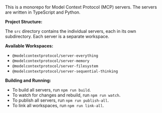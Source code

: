 This is a monorepo for Model Context Protocol (MCP) servers. The servers are written in TypeScript and Python.

**Project Structure:**

The `src` directory contains the individual servers, each in its own subdirectory. Each server is a separate workspace.

**Available Workspaces:**

*   `@modelcontextprotocol/server-everything`
*   `@modelcontextprotocol/server-memory`
*   `@modelcontextprotocol/server-filesystem`
*   `@modelcontextprotocol/server-sequential-thinking`

**Building and Running:**

*   To build all servers, run `npm run build`.
*   To watch for changes and rebuild, run `npm run watch`.
*   To publish all servers, run `npm run publish-all`.
*   To link all workspaces, run `npm run link-all`.
